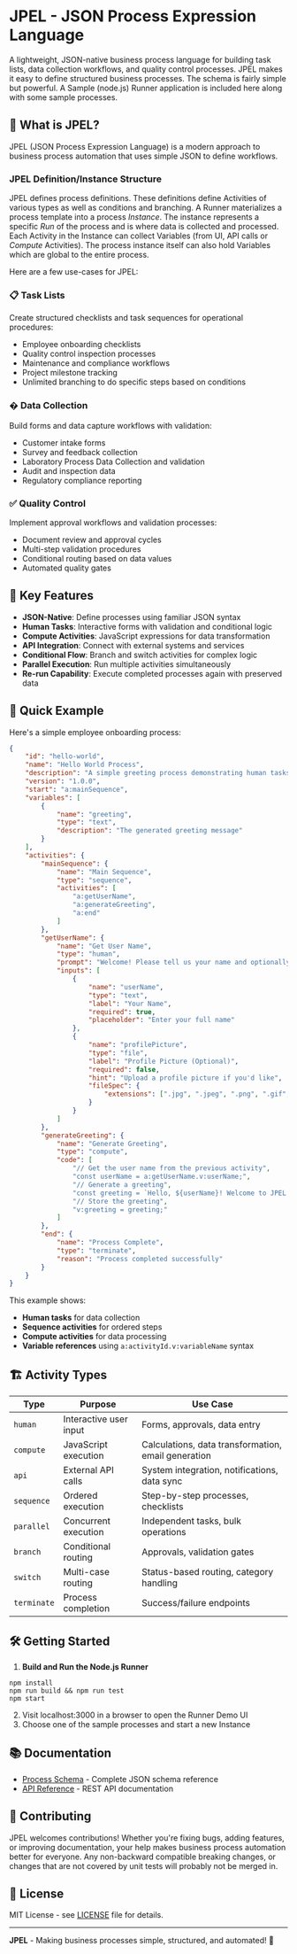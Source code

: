 # JPEL - JSON Process Expression Language

A lightweight, JSON-native business process language for building task lists, data collection workflows, and quality control processes. JPEL makes it easy to define  structured business processes. The schema is fairly simple but powerful.  A Sample (node.js) Runner application is included here along with some sample processes.

## 🎯 What is JPEL?

JPEL (JSON Process Expression Language) is a modern approach to business process automation that uses simple JSON to define workflows. 

### JPEL Definition/Instance Structure
JPEL defines process definitions. These definitions define Activities of various types as well as conditions and branching. A Runner materializes a process template into a process *Instance*.  The instance represents a specific *Run* of the process and is where data is collected and processed. Each Activity in the Instance can collect Variables (from UI, API calls or *Compute* Activities).  The process instance itself can also hold Variables which are global to the entire process.

Here are a few use-cases for JPEL:

### 📋 Task Lists
Create structured checklists and task sequences for operational procedures:
- Employee onboarding checklists
- Quality control inspection processes
- Maintenance and compliance workflows
- Project milestone tracking
- Unlimited branching to do specific steps based on conditions

### � Data Collection
Build forms and data capture workflows with validation:
- Customer intake forms
- Survey and feedback collection
- Laboratory Process Data Collection and validation
- Audit and inspection data
- Regulatory compliance reporting

### ✅ Quality Control
Implement approval workflows and validation processes:
- Document review and approval cycles
- Multi-step validation procedures
- Conditional routing based on data values
- Automated quality gates

## 🚀 Key Features

- **JSON-Native**: Define processes using familiar JSON syntax
- **Human Tasks**: Interactive forms with validation and conditional logic
- **Compute Activities**: JavaScript expressions for data transformation
- **API Integration**: Connect with external systems and services
- **Conditional Flow**: Branch and switch activities for complex logic
- **Parallel Execution**: Run multiple activities simultaneously
- **Re-run Capability**: Execute completed processes again with preserved data

## 📝 Quick Example

Here's a simple employee onboarding process:

```json
{
	"id": "hello-world",
	"name": "Hello World Process",
	"description": "A simple greeting process demonstrating human tasks and compute activities",
	"version": "1.0.0",
	"start": "a:mainSequence",
	"variables": [
		{
			"name": "greeting",
			"type": "text",
			"description": "The generated greeting message"
		}
	],
	"activities": {
		"mainSequence": {
			"name": "Main Sequence",
			"type": "sequence",
			"activities": [
				"a:getUserName",
				"a:generateGreeting",
				"a:end"
			]
		},
		"getUserName": {
			"name": "Get User Name",
			"type": "human",
			"prompt": "Welcome! Please tell us your name and optionally upload a profile picture:",
			"inputs": [
				{
					"name": "userName",
					"type": "text",
					"label": "Your Name",
					"required": true,
					"placeholder": "Enter your full name"
				},
				{
					"name": "profilePicture",
					"type": "file",
					"label": "Profile Picture (Optional)",
					"required": false,
					"hint": "Upload a profile picture if you'd like",
					"fileSpec": {
						"extensions": [".jpg", ".jpeg", ".png", ".gif", "webp"]
					}
				}
			]
		},
		"generateGreeting": {
			"name": "Generate Greeting",
			"type": "compute",
			"code": [
				"// Get the user name from the previous activity",
				"const userName = a:getUserName.v:userName;",
				"// Generate a greeting",
				"const greeting = `Hello, ${userName}! Welcome to JPEL!`;",
				"// Store the greeting",
				"v:greeting = greeting;"
			]
		},
		"end": {
			"name": "Process Complete",
			"type": "terminate",
			"reason": "Process completed successfully"
		}
	}
}
```

This example shows:
- **Human tasks** for data collection
- **Sequence activities** for ordered steps
- **Compute activities** for data processing
- **Variable references** using `a:activityId.v:variableName` syntax

## 🏗️ Activity Types

| Type | Purpose | Use Case |
|------|---------|----------|
| `human` | Interactive user input | Forms, approvals, data entry |
| `compute` | JavaScript execution | Calculations, data transformation, email generation |
| `api` | External API calls | System integration, notifications, data sync |
| `sequence` | Ordered execution | Step-by-step processes, checklists |
| `parallel` | Concurrent execution | Independent tasks, bulk operations |
| `branch` | Conditional routing | Approvals, validation gates |
| `switch` | Multi-case routing | Status-based routing, category handling |
| `terminate` | Process completion | Success/failure endpoints |


## 🛠️ Getting Started
1. **Build and Run the Node.js Runner**
```
npm install
npm run build && npm run test
npm start
```
2. Visit localhost:3000 in a browser to open the Runner Demo UI
3. Choose one of the sample processes and start a new Instance

## 📚 Documentation

- [Process Schema](design/schema.yaml) - Complete JSON schema reference
- [API Reference](runner-node/README.md) - REST API documentation

## 🤝 Contributing

JPEL welcomes contributions! Whether you're fixing bugs, adding features, or improving documentation, your help makes business process automation better for everyone. Any non-backward compatible breaking changes, or changes that are not covered by unit tests will probably not be merged in.

## 📄 License

MIT License - see [LICENSE](LICENSE) file for details.

---

**JPEL** - Making business processes simple, structured, and automated! 🎯

